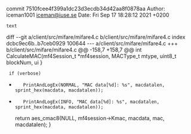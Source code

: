 commit 7510fcee4f399a1dc23d3ecdb34d42aa8f0878aa
Author: iceman1001 <iceman@iuse.se>
Date:   Fri Sep 17 18:28:12 2021 +0200

    text

diff --git a/client/src/mifare/mifare4.c b/client/src/mifare/mifare4.c
index dcbc9ec6b..b7ceb0929 100644
--- a/client/src/mifare/mifare4.c
+++ b/client/src/mifare/mifare4.c
@@ -158,7 +158,7 @@ int CalculateMAC(mf4Session_t *mf4session, MACType_t mtype, uint8_t blockNum, ui
     }
 
     if (verbose)
-        PrintAndLogEx(NORMAL, "MAC data[%d]: %s", macdatalen, sprint_hex(macdata, macdatalen));
+        PrintAndLogEx(INFO, "MAC data[%d]: %s", macdatalen, sprint_hex(macdata, macdatalen));
 
     return aes_cmac8(NULL, mf4session->Kmac, macdata, mac, macdatalen);
 }
